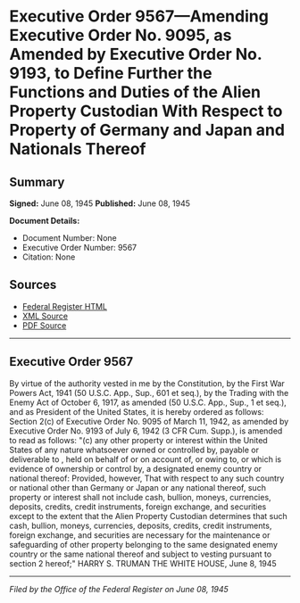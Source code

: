 # Executive Order 9567—Amending Executive Order No. 9095, as Amended by Executive Order No. 9193, to Define Further the Functions and Duties of the Alien Property Custodian With Respect to Property of Germany and Japan and Nationals Thereof

## Summary

**Signed:** June 08, 1945
**Published:** June 08, 1945

**Document Details:**
- Document Number: None
- Executive Order Number: 9567
- Citation: None

## Sources
- [Federal Register HTML](https://www.presidency.ucsb.edu/documents/executive-order-9567-amending-executive-order-no-9095-amended-executive-order-no-9193)
- [XML Source](None)
- [PDF Source](None)

---

## Executive Order 9567

By virtue of the authority vested in me by the Constitution, by the First War Powers Act, 1941 (50 U.S.C. App., Sup., 601 et seq.), by the Trading with the Enemy Act of October 6, 1917, as amended (50 U.S.C. App., Sup., 1 et seq.), and as President of the United States, it is hereby ordered as follows:
Section 2(c) of Executive Order No. 9095 of March 11, 1942, as amended by Executive Order No. 9193 of July 6, 1942 (3 CFR Cum. Supp.), is amended to read as follows:
"(c) any other property or interest within the United States of any nature whatsoever owned or controlled by, payable or deliverable to , held on behalf of or on account of, or owing to, or which is evidence of ownership or control by, a designated enemy country or national thereof: Provided, however, That with respect to any such country or national other than Germany or Japan or any national thereof, such property or interest shall not include cash, bullion, moneys, currencies, deposits, credits, credit instruments, foreign exchange, and securities except to the extent that the Alien Property Custodian determines that such cash, bullion, moneys, currencies, deposits, credits, credit instruments, foreign exchange, and securities are necessary for the maintenance or safeguarding of other property belonging to the same designated enemy country or the same national thereof and subject to vesting pursuant to section 2 hereof;"
HARRY S. TRUMAN
THE WHITE HOUSE,
June 8, 1945

---

*Filed by the Office of the Federal Register on June 08, 1945*
